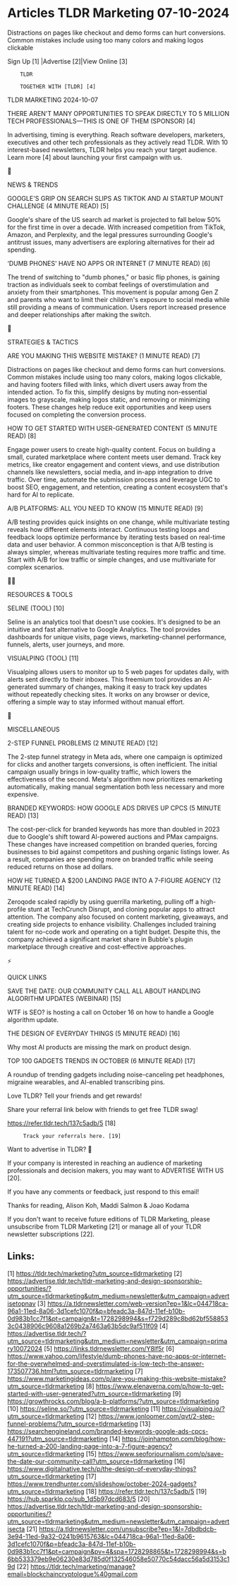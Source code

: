 # Articles TLDR Marketing 07-10-2024

Distractions on pages like checkout and demo forms can hurt
conversions. Common mistakes include using too many colors and making
logos clickable  

 Sign Up [1] |Advertise [2]|View Online [3] 

		TLDR 

		TOGETHER WITH [TLDR] [4]

TLDR MARKETING 2024-10-07

 THERE AREN'T MANY OPPORTUNITIES TO SPEAK DIRECTLY TO 5 MILLION TECH
PROFESSIONALS—THIS IS ONE OF THEM (SPONSOR) [4] 

 In advertising, timing is everything. Reach software developers,
marketers, executives and other tech professionals as they actively
read TLDR. With 10 interest-based newsletters, TLDR helps you reach
your target audience. Learn more [4] about launching your first
campaign with us. 

📱 

NEWS & TRENDS

 GOOGLE'S GRIP ON SEARCH SLIPS AS TIKTOK AND AI STARTUP MOUNT
CHALLENGE (4 MINUTE READ) [5] 

 Google's share of the US search ad market is projected to fall below
50% for the first time in over a decade. With increased competition
from TikTok, Amazon, and Perplexity, and the legal pressures
surrounding Google's antitrust issues, many advertisers are exploring
alternatives for their ad spending. 

 ‘DUMB PHONES' HAVE NO APPS OR INTERNET (7 MINUTE READ) [6] 

 The trend of switching to "dumb phones," or basic flip phones, is
gaining traction as individuals seek to combat feelings of
overstimulation and anxiety from their smartphones. This movement is
popular among Gen Z and parents who want to limit their children's
exposure to social media while still providing a means of
communication. Users report increased presence and deeper
relationships after making the switch. 

🚀 

STRATEGIES & TACTICS

 ARE YOU MAKING THIS WEBSITE MISTAKE? (1 MINUTE READ) [7] 

 Distractions on pages like checkout and demo forms can hurt
conversions. Common mistakes include using too many colors, making
logos clickable, and having footers filled with links, which divert
users away from the intended action. To fix this, simplify designs by
muting non-essential images to grayscale, making logos static, and
removing or minimizing footers. These changes help reduce exit
opportunities and keep users focused on completing the conversion
process. 

 HOW TO GET STARTED WITH USER-GENERATED CONTENT (5 MINUTE READ) [8] 

 Engage power users to create high-quality content. Focus on building
a small, curated marketplace where content meets user demand. Track
key metrics, like creator engagement and content views, and use
distribution channels like newsletters, social media, and in-app
integration to drive traffic. Over time, automate the submission
process and leverage UGC to boost SEO, engagement, and retention,
creating a content ecosystem that's hard for AI to replicate. 

 A/B PLATFORMS: ALL YOU NEED TO KNOW (15 MINUTE READ) [9] 

 A/B testing provides quick insights on one change, while multivariate
testing reveals how different elements interact. Continuous testing
loops and feedback loops optimize performance by iterating tests based
on real-time data and user behavior. A common misconception is that
A/B testing is always simpler, whereas multivariate testing requires
more traffic and time. Start with A/B for low traffic or simple
changes, and use multivariate for complex scenarios. 

🧑‍💻 

RESOURCES & TOOLS

 SELINE (TOOL) [10] 

 Seline is an analytics tool that doesn't use cookies. It's designed
to be an intuitive and fast alternative to Google Analytics. The tool
provides dashboards for unique visits, page views, marketing-channel
performance, funnels, alerts, user journeys, and more. 

 VISUALPING (TOOL) [11] 

 Visualping allows users to monitor up to 5 web pages for updates
daily, with alerts sent directly to their inboxes. This freemium tool
provides an AI-generated summary of changes, making it easy to track
key updates without repeatedly checking sites. It works on any browser
or device, offering a simple way to stay informed without manual
effort. 

🎁 

MISCELLANEOUS

 2-STEP FUNNEL PROBLEMS (2 MINUTE READ) [12] 

 The 2-step funnel strategy in Meta ads, where one campaign is
optimized for clicks and another targets conversions, is often
inefficient. The initial campaign usually brings in low-quality
traffic, which lowers the effectiveness of the second. Meta's
algorithm now prioritizes remarketing automatically, making manual
segmentation both less necessary and more expensive. 

 BRANDED KEYWORDS: HOW GOOGLE ADS DRIVES UP CPCS (5 MINUTE READ) [13] 

 The cost-per-click for branded keywords has more than doubled in 2023
due to Google's shift toward AI-powered auctions and PMax campaigns.
These changes have increased competition on branded queries, forcing
businesses to bid against competitors and pushing organic listings
lower. As a result, companies are spending more on branded traffic
while seeing reduced returns on those ad dollars. 

 HOW HE TURNED A $200 LANDING PAGE INTO A 7-FIGURE AGENCY (12 MINUTE
READ) [14] 

 Zeroqode scaled rapidly by using guerrilla marketing, pulling off a
high-profile stunt at TechCrunch Disrupt, and cloning popular apps to
attract attention. The company also focused on content marketing,
giveaways, and creating side projects to enhance visibility.
Challenges included training talent for no-code work and operating on
a tight budget. Despite this, the company achieved a significant
market share in Bubble's plugin marketplace through creative and
cost-effective approaches. 

⚡ 

QUICK LINKS

 SAVE THE DATE: OUR COMMUNITY CALL ALL ABOUT HANDLING ALGORITHM
UPDATES (WEBINAR) [15] 

 WTF is SEO? is hosting a call on October 16 on how to handle a Google
algorithm update. 

 THE DESIGN OF EVERYDAY THINGS (5 MINUTE READ) [16] 

 Why most AI products are missing the mark on product design. 

 TOP 100 GADGETS TRENDS IN OCTOBER (6 MINUTE READ) [17] 

 A roundup of trending gadgets including noise-canceling pet
headphones, migraine wearables, and AI-enabled transcribing pins. 

Love TLDR? Tell your friends and get rewards!

 Share your referral link below with friends to get free TLDR swag! 

 https://refer.tldr.tech/137c5adb/5 [18] 

		 Track your referrals here. [19] 

Want to advertise in TLDR? 📰

 If your company is interested in reaching an audience of marketing
professionals and decision makers, you may want to ADVERTISE WITH US
[20]. 

 If you have any comments or feedback, just respond to this email! 

Thanks for reading, 
Alison Koh, Maddi Salmon & Joao Kodama 

If you don't want to receive future editions of TLDR Marketing, please
unsubscribe from TLDR Marketing [21] or manage all of your TLDR
newsletter subscriptions [22]. 

 

Links:
------
[1] https://tldr.tech/marketing?utm_source=tldrmarketing
[2] https://advertise.tldr.tech/tldr-marketing-and-design-sponsorship-opportunities/?utm_source=tldrmarketing&utm_medium=newsletter&utm_campaign=advertisetopnav
[3] https://a.tldrnewsletter.com/web-version?ep=1&lc=044718ca-96a1-11ed-8a06-3d1cefc1070f&p=bfeadc3a-847d-11ef-b10b-0d983b1cc7f1&pt=campaign&t=1728298994&s=f729d289c8bd62bf5588533c0438906c9608a1269b2a7463a63b5dc9af511f09
[4] https://advertise.tldr.tech/?utm_source=tldrmarketing&utm_medium=newsletter&utm_campaign=primary10072024
[5] https://links.tldrnewsletter.com/Y8lf5r
[6] https://www.yahoo.com/lifestyle/dumb-phones-have-no-apps-or-internet-for-the-overwhelmed-and-overstimulated-is-low-tech-the-answer-173507736.html?utm_source=tldrmarketing
[7] https://www.marketingideas.com/p/are-you-making-this-website-mistake?utm_source=tldrmarketing
[8] https://www.elenaverna.com/p/how-to-get-started-with-user-generated?utm_source=tldrmarketing
[9] https://growthrocks.com/blog/a-b-platforms/?utm_source=tldrmarketing
[10] https://seline.so/?utm_source=tldrmarketing
[11] https://visualping.io/?utm_source=tldrmarketing
[12] https://www.jonloomer.com/qvt/2-step-funnel-problems/?utm_source=tldrmarketing
[13] https://searchengineland.com/branded-keywords-google-ads-cpcs-447191?utm_source=tldrmarketing
[14] https://joinhampton.com/blog/how-he-turned-a-200-landing-page-into-a-7-figure-agency?utm_source=tldrmarketing
[15] https://www.seoforjournalism.com/p/save-the-date-our-community-call?utm_source=tldrmarketing
[16] https://www.digitalnative.tech/p/the-design-of-everyday-things?utm_source=tldrmarketing
[17] https://www.trendhunter.com/slideshow/october-2024-gadgets?utm_source=tldrmarketing
[18] https://refer.tldr.tech/137c5adb/5
[19] https://hub.sparklp.co/sub_1d5b97dcd683/5
[20] https://advertise.tldr.tech/tldr-marketing-and-design-sponsorship-opportunities/?utm_source=tldrmarketing&utm_medium=newsletter&utm_campaign=advertisecta
[21] https://a.tldrnewsletter.com/unsubscribe?ep=1&l=7dbdbdcb-3e94-11ed-9a32-0241b9615763&lc=044718ca-96a1-11ed-8a06-3d1cefc1070f&p=bfeadc3a-847d-11ef-b10b-0d983b1cc7f1&pt=campaign&pv=4&spa=1728298865&t=1728298994&s=b6bb533379eb9e06230e83d785d0f132546058e50770c54dacc56a5d3153c19d
[22] https://tldr.tech/marketing/manage?email=blockchaincryptologue%40gmail.com